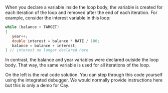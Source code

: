 When you declare a variable inside the loop body, the variable is created for each iteration of the loop and removed after the end of each iteration. For example, consider the interest variable in this loop:

```java
while (balance < TARGET)
{
   year++;
   double interest = balance * RATE / 100;  
   balance = balance + interest;
} // interest no longer declared here
```

In contrast, the balance and year variables were declared outside the loop body. That way, the same variable is used for all iterations of the loop.

On the left is the real code solution. You can step through this code yourself using the integrated debugger. We would normally provide instructions here but this is only a demo for Cay.